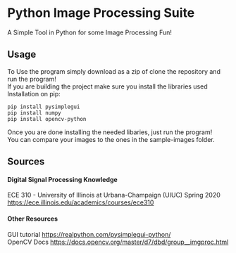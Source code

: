# Python Image Processing Suite
A Simple Tool in Python for some Image Processing Fun! <br>
## Usage
To Use the program simply download as a zip of clone the repository and run the program! <br>
If you are building the project make sure you install the libraries used <br>
Installation on pip:
```
pip install pysimplegui
pip install numpy
pip install opencv-python  
```
Once you are done installing the needed libaries, just run the program! <br>
You can compare your images to the ones in the sample-images folder. 
## Sources
#### Digital Signal Processing Knowledge
ECE 310 - University of Illinois at Urbana-Champaign (UIUC)  Spring 2020 <br>
https://ece.illinois.edu/academics/courses/ece310 <br>
#### Other Resources
GUI tutorial https://realpython.com/pysimplegui-python/ <br>
OpenCV Docs https://docs.opencv.org/master/d7/dbd/group__imgproc.html <br>

